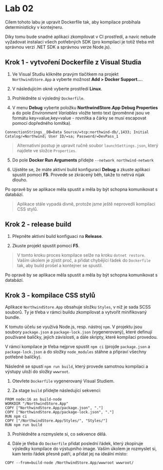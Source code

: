 # Lab 02

Cílem tohoto labu je upravit Dockerfile tak, aby kompilace probíhala deterministicky v kontejneru. 

Díky tomu bude snadné aplikaci zkompilovat v CI prostředí, a navíc nebude vyžadovat instalaci všech potřebných SDK (pro kompilaci je totiž třeba mít správnou verzi .NET SDK a správnou verze Node.js).

## Krok 1 - vytvoření Dockerfile z Visual Studia

1. Ve Visual Studiu klikněte pravým tlačítkem na projekt `NorthwindStore.App` a vyberte možnost __Add > Docker Support...__. 

2. V následujícím okně vyberte prostředí __Linux__.

3. Prohlédněte si výsledný `Dockerfile`.

4. V menu __Debug__ vyberte položku __NorthwindStore.App Debug Properties__ a do pole _Environment Variables_ vložte tento text (proměnné jsou ve formátu key=value,key=value - rovnítka a čárky se musí escapovat pomocí dopředného lomítka).

```
ConnectionStrings__DB=Data Source/=tcp:northwind-db/,1433; Initial Catalog/=Northwind; User ID/=sa; Password/=DevPass_1
```

> Alternativní postup je upravit ručně soubor `launchSettings.json`, který najdete ve složce `Properties`.

5. Do pole __Docker Run Arguments__ přidejte `--network northwind-network`

6. Ujistěte se, že máte aktivní build konfiguraci __Debug__ a zkuste aplikaci spustit pomocí __F5__. Provede se zkrácený běh, takže to netrvá nijak dlouho.

Po opravě by se aplikace měla spustit a měla by být schopna komunikovat s databází.

> Aplikace stále vypadá divně, protože jsme ještě neprovedli kompilaci CSS stylů.

## Krok 2 - release build

1. Přepněte aktivní build konfiguaci na __Release__.

2. Zkuste projekt spustit pomocí __F5__.

> V tomto kroku proces kompilace selže na kroku `dotnet restore`. Vaším úkolem je zjistit proč, a přidat chybějící řádek do `Dockerfile` tak, aby build prošel a kontejner se spustil.

Po opravě by se aplikace měla spustit a měla by být schopna komunikovat s databází.

## Krok 3 - kompilace CSS stylů

Aplikace `NorthwindStore.App` obsahuje složku `Styles`, v níž je sada SCSS souborů. Ty je třeba v rámci buildu zkompilovat a vytvořit minifikovaný bundle. 

K tomuto účelu se využívá Node.js, resp. nástroj `npm`. V projektu jsou soubory `package.json` a `package-lock.json` (vygenerovaný), které definují používané balíčky, jejich závislosti, a dále skripty, které kompilaci provedou.

V rámci kompilace je třeba nejprve spustit `npm ci` (projde `package.json` a `package-lock.json` a do složky `node_modules` stáhne a připraví všechny potřebné balíčky). 

Následně se spustí `npm run build`, který provede samotnou kompilaci a výstupy uloží do složky `wwwroot`.

1. Otevřete `Dockerfile` vygenerovaný Visual Studiem.

2. Za stage `build` přidejte následující sekvenci:

```
FROM node:16 as build-node
WORKDIR "/NorthwindStore.App"
COPY ["NorthwindStore.App/package.json", "."]
COPY ["NorthwindStore.App/package-lock.json", "."]
RUN npm ci
COPY ["/NorthwindStore.App/Styles/", "Styles/"]
RUN npm run build
```

3. Prohlédněte  a rozmyslete si, co sekvence dělá.

4. Dále je třeba do `Dockerfile` přidat poslední řádek, který zkopíruje výsledky kompilace do výstupního image. Vaším úkolem je rozmyslet si, kam tento řádek přesně patří, a přidat jej na ideální místo:

```
COPY --from=build-node /NorthwindStore.App/wwwroot wwwroot/
```